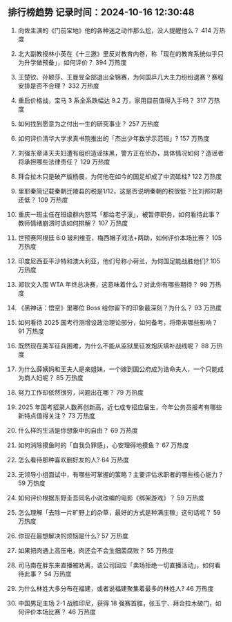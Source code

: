 
## 排行榜趋势 记录时间：2024-10-16 12:30:48
  
  1. 向佐主演的《门前宝地》他的各种迷之动作那么尬，没人提醒他么？ 414 万热度
    
  2. 北大副教授林小英在《十三邀》里反对教育内卷，称「现在的教育系统似乎只为升学做预备」，如何评价？ 394 万热度
    
  3. 王楚钦、孙颖莎、王曼昱全部退出全锦赛，为何国乒几大主力纷纷退赛？赛程安排是否不合理？ 332 万热度
    
  4. 重启价格战，宝马 3 系全系跌幅达 9.2 万，家用目前值得入手吗？ 317 万热度
    
  5. 如何找到愿意为之付出一生的研究事业？ 257 万热度
    
  6. 如何评价清华大学求真书院推出的「杰出少年数学示范班」? 157 万热度
    
  7. 刘强东章泽天夫妇遭有组织造谣抹黑，警方正在侦办，具体情况如何？造谣者将承担哪些法律责任？ 129 万热度
    
  8. 拜合拉木只是破产版杨晨，为何他在如今的国足却成了中流砥柱? 122 万热度
    
  9. 里耶秦简记载秦朝迁陵县的税是1/12，这是否说明秦朝的税很低？比刘邦时期还低？ 109 万热度
    
  10. 重庆一班主任在班级群内怒骂「都给老子滚」，被暂停职务，如何看待此事？教师情绪崩溃时该如何排解？ 107 万热度
    
  11. 世预赛阿根廷 6:0 玻利维亚，梅西帽子戏法+两助，如何评价本场比赛？ 105 万热度
    
  12. 印度尼西亚平沙特和澳大利亚，他们号称小荷兰，为何国足能战胜他们? 105 万热度
    
  13. 郑钦文入围 WTA 年终总决赛，这意味着什么？对此你有哪些期待？ 98 万热度
    
  14. 《黑神话：悟空》里哪位 Boss 给你留下的印象最深刻？为什么？ 93 万热度
    
  15. 如何看待 2025 国考行测增设政治理论部分，如何备考，将带来哪些影响？ 91 万热度
    
  16. 既然现在美军征兵困难，为什么不能从监狱里征发炮灰填补战线呢？ 88 万热度
    
  17. 为什么薛姨妈和王夫人是亲姐妹，一个嫁到国公府成为诰命夫人，一个只能成为商人妇呢？ 85 万热度
    
  18. 努力工作却依然很穷，问题出在哪？ 79 万热度
    
  19. 2025 年国考招录人数再创新高，近七成专招应届生，今年公务员报考有哪些新特点值得关注？ 73 万热度
    
  20. 什么样的生活是你想象中的自由？ 69 万热度
    
  21. 如何消除摸鱼时的「自我负罪感」，心安理得地摸鱼？ 67 万热度
    
  22. 怎么看待那种喜欢删好友的人? 64 万热度
    
  23. 无领导小组面试中，有哪些可掌握的策略？主要评估求职者的哪些核心能力？ 59 万热度
    
  24. 如何评价根据东野圭吾同名小说改编的电影《绑架游戏》？ 59 万热度
    
  25. 怎么理解「去除一片旷野上的杂草，最好的方式是种满庄稼」这句话呢？ 59 万热度
    
  26. 你现在最想解决的烦恼是什么? 57 万热度
    
  27. 如果把肉通上高压电，肉还会不会生细菌腐败？ 55 万热度
    
  28. 司马南在胖东来直播被劝离，该公司回应「卖场拒绝一切直播活动」，如何看待此事？ 54 万热度
    
  29. 为什么林姓大多分布在福建，或者说福建聚集着最多的林姓人? 46 万热度
    
  30. 中国男足主场 2-1 战胜印尼，获得 18 强赛首胜，张玉宁、拜合拉木破门，如何评价本场比赛？ 46 万热度
    